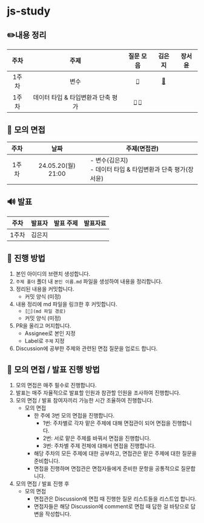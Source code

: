 # js-study

## ✏️내용 정리

| 주차  |                주제                |                                                                                                                                 질문 모음                                                                                                                                  |      **김은지**      | **장서윤** |
| :---: | :--------------------------------: | :------------------------------------------------------------------------------------------------------------------------------------------------------------------------------------------------------------------------------------------------------------------------: | :------------------: | ---------- |
| 1주차 |                변수                |                                                                                           [`🍎`](https://github.com/publdaze/js-study/discussions/categories/%EB%B3%80%EC%88%98)                                                                                           | [📝](변수/김은지.md) |
| 1주차 | 데이터 타입 & 타입변환과 단축 평가 | [`🍏`](https://github.com/publdaze/js-study/discussions/categories/%EB%8D%B0%EC%9D%B4%ED%84%B0-%ED%83%80%EC%9E%85) [`🍊`](https://github.com/publdaze/js-study/discussions/categories/%ED%83%80%EC%9E%85%EB%B3%80%ED%99%98%EA%B3%BC-%EB%8B%A8%EC%B6%95-%ED%8F%89%EA%B0%80) |

## 🙊 모의 면접

| 주차  |        날짜        | 주제(면접관)                                                    |
| :---: | :----------------: | --------------------------------------------------------------- |
| 1주차 | 24.05.20(월) 21:00 | - 변수(김은지)<br/>- 데이터 타입 & 타입변환과 단축 평가(장서윤) |

## 🔊 발표

| 주차  | 발표자 | 발표 주제 | 발표자료 |
| :---: | :----: | :-------: | -------- |
| 1주차 | 김은지 |

## 📌 진행 방법

1. 본인 아이디의 브랜치 생성합니다.
2. `주제 폴더` 폴더 내 `본인 이름.md` 파일을 생성하여 내용을 정리합니다.
3. 정리된 내용을 커밋합니다.
   - 커밋 양식 (미정)
4. 내용 정리에 md 파일을 링크한 후 커밋합니다.
   - `[📝](md 파일 경로)`
   - 커밋 양식 (미정)
5. PR을 올리고 머지합니다.
   - Assignee로 본인 지정
   - Label로 `주제` 지정
6. Discussion에 공부한 주제와 관련된 면접 질문을 업로드 합니다.

## 📌 모의 면접 / 발표 진행 방법

1. 모의 면접은 매주 필수로 진행합니다.
2. 발표는 매주 자율적으로 발표할 인원과 참관할 인원을 조사하여 진행합니다.
3. 모의 면접 / 발표 참여자끼리 가능한 시간 조율하여 진행합니다.
   - 모의 면접
     - 한 주에 3번 모의 면접을 진행합니다.
       - 1번: 주차별로 각자 맡은 주제에 대해 면접관이 되어 면접을 진행합니다.
       - 2번: 서로 맡은 주제를 바꿔서 면접을 진행합니다.
       - 3번: 주차별 주제 전체에 대해서 면접을 진행합니다.
     - 해당 주차의 모든 주제에 대한 공부하고, 면접관은 맡은 주제에 대한 질문을 준비합니다.
     - 면접을 진행하며 면접관은 면접자들에게 준비한 문항을 공통적으로 질문합니다.
4. 모의 면접 / 발표 진행 후
   - 모의 면접
     - 면접관은 Discussion에 면접 때 진행한 질문 리스트들을 리스트업 합니다.
     - 면접자들은 해당 Discussion에 comment로 면접 때 답한 걸 바탕으로 답변을 작성합니다.
